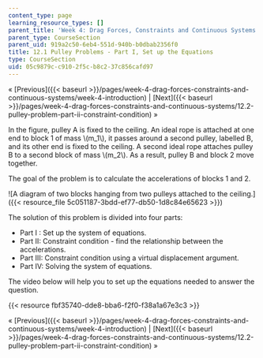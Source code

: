 ```yaml
---
content_type: page
learning_resource_types: []
parent_title: 'Week 4: Drag Forces, Constraints and Continuous Systems'
parent_type: CourseSection
parent_uid: 919a2c50-6eb4-551d-940b-b0dbab2356f0
title: 12.1 Pulley Problems - Part I, Set up the Equations
type: CourseSection
uid: 05c9879c-c910-2f5c-b8c2-37c856cafd97
---
```


« [Previous]({{< baseurl >}}/pages/week-4-drag-forces-constraints-and-continuous-systems/week-4-introduction) | [Next]({{< baseurl >}}/pages/week-4-drag-forces-constraints-and-continuous-systems/12.2-pulley-problem-part-ii-constraint-condition) »

In the figure, pulley A is fixed to the ceiling. An ideal rope is attached at one end to block 1 of mass \\(m\_1\\), it passes around a second pulley, labelled B, and its other end is fixed to the ceiling. A second ideal rope attaches pulley B to a second block of mass \\(m\_2\\). As a result, pulley B and block 2 move together.

The goal of the problem is to calculate the accelerations of blocks 1 and 2.

![A diagram of two blocks hanging from two pulleys attached to the ceiling.]({{< resource_file 5c051187-3bdd-ef77-db50-1d8c84e65623 >}})

The solution of this problem is divided into four parts:

*   Part I : Set up the system of equations.
*   Part II: Constraint condition - find the relationship between the accelerations.
*   Part III: Constraint condition using a virtual displacement argument.
*   Part IV: Solving the system of equations.

The video below will help you to set up the equations needed to answer the question.

{{< resource fbf35740-dde8-bba6-f2f0-f38a1a67e3c3 >}}

« [Previous]({{< baseurl >}}/pages/week-4-drag-forces-constraints-and-continuous-systems/week-4-introduction) | [Next]({{< baseurl >}}/pages/week-4-drag-forces-constraints-and-continuous-systems/12.2-pulley-problem-part-ii-constraint-condition) »